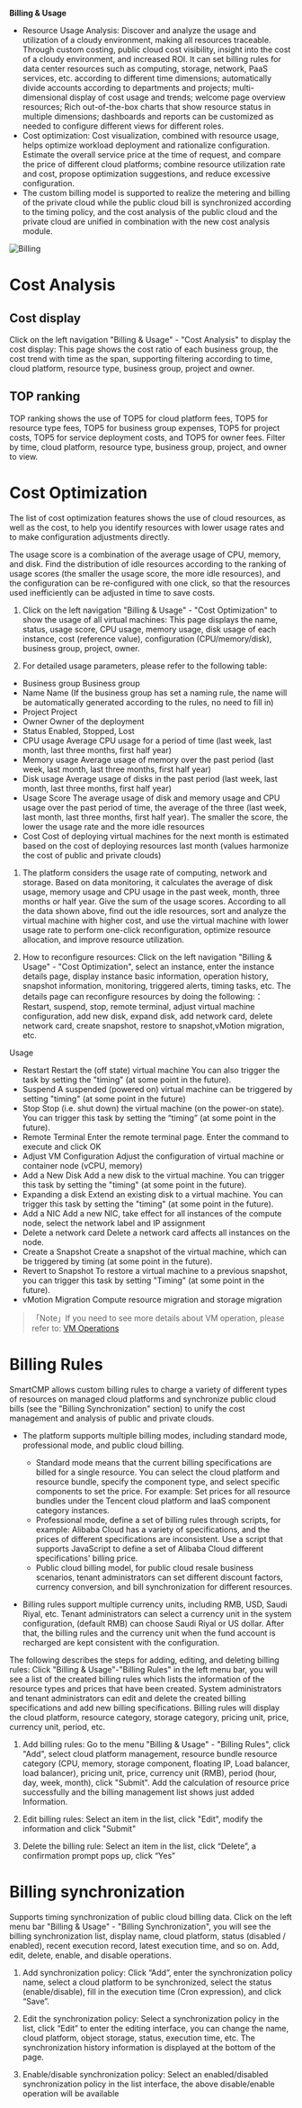 **Billing & Usage**

+ Resource Usage Analysis: Discover and analyze the usage and utilization of a cloudy environment, making all resources traceable. Through custom costing, public cloud cost visibility, insight into the cost of a cloudy environment, and increased ROI. It can set billing rules for data center resources such as computing, storage, network, PaaS services, etc. according to different time dimensions; automatically divide accounts according to departments and projects; multi-dimensional display of cost usage and trends; welcome page overview resources; Rich out-of-the-box charts that show resource status in multiple dimensions; dashboards and reports can be customized as needed to configure different views for different roles.
+ Cost optimization: Cost visualization, combined with resource usage, helps optimize workload deployment and rationalize configuration. Estimate the overall service price at the time of request, and compare the price of different cloud platforms; combine resource utilization rate and cost, propose optimization suggestions, and reduce excessive configuration.
+ The custom billing model is supported to realize the metering and billing of the private cloud while the public cloud bill is synchronized according to the timing policy, and the cost analysis of the public cloud and the private cloud are unified in combination with the new cost analysis module.

![Billing](../../picture/Admin/Billing.png)

# Cost Analysis

## Cost display 

Click on the left navigation "Billing & Usage" - "Cost Analysis" to display the cost display: This page shows the cost ratio of each business group, the cost trend with time as the span, supporting filtering according to time, cloud platform, resource type, business group, project and owner.

## TOP ranking

TOP ranking shows the use of TOP5 for cloud platform fees, TOP5 for resource type fees, TOP5 for business group expenses, TOP5 for project costs, TOP5 for service deployment costs, and TOP5 for owner fees. Filter by time, cloud platform, resource type, business group, project, and owner to view.

# Cost Optimization

The list of cost optimization features shows the use of cloud resources, as well as the cost, to help you identify resources with lower usage rates and to make configuration adjustments directly.

The usage score is a combination of the average usage of CPU, memory, and disk. Find the distribution of idle resources according to the ranking of usage scores (the smaller the usage score, the more idle resources), and the configuration can be re-configured with one click, so that the resources used inefficiently can be adjusted in time to save costs.

1. Click on the left navigation "Billing & Usage" - "Cost Optimization" to show the usage of all virtual machines: This page displays the name, status, usage score, CPU usage, memory usage, disk usage of each instance, cost (reference value), configuration (CPU/memory/disk), business group, project, owner.

2. For detailed usage parameters, please refer to the following table:

 + Business group	Business group
 + Name         	Name (If the business group has set a naming rule, the name will be automatically generated according to the rules, no need to fill in)
 + Project	        Project
 + Owner	        Owner of the deployment
 + Status	        Enabled, Stopped, Lost
 + CPU usage	    Average CPU usage for a period of time (last week, last month, last three months, first half year)
 + Memory usage	    Average usage of memory over the past period (last week, last month, last three months, first half year)
 + Disk usage	    Average usage of disks in the past period (last week, last month, last three months, first half year)
 + Usage Score	    The average usage of disk and memory usage and CPU usage over the past period of time, the average of the three (last week, last month, last three months, first half year). The smaller the score, the lower the usage rate and the more idle resources
 + Cost	            Cost of deploying virtual machines for the next month is estimated based on the cost of deploying resources last month (values harmonize the cost of public and private clouds)



1. The platform considers the usage rate of computing, network and storage. Based on data monitoring, it calculates the average of disk usage, memory usage and CPU usage in the past week, month, three months or half year. Give the sum of the usage scores. According to all the data shown above, find out the idle resources, sort and analyze the virtual machine with higher cost, and use the virtual machine with lower usage rate to perform one-click reconfiguration, optimize resource allocation, and improve resource utilization.

2. How to reconfigure resources:
  Click on the left navigation "Billing & Usage" - "Cost Optimization", select an instance, enter the instance details page, display instance basic information, operation history, snapshot information, monitoring, triggered alerts, timing tasks, etc. The details page can reconfigure resources by doing the following:：
  Restart, suspend, stop, remote terminal, adjust virtual machine configuration, add new disk, expand disk, add network card, delete network card, create snapshot, restore to snapshot,vMotion migration, etc.


  Usage      
 
 + Restart           	         Restart the (off state) virtual machine You can also trigger the task by setting the "timing" (at some point in the future).
 + Suspend	                     A suspended (powered on) virtual machine can be triggered by setting "timing" (at some point in the future) 
 + Stop	                         Stop (i.e. shut down) the virtual machine (on the power-on state). You can trigger this task by setting the “timing” (at some point in the future).
 + Remote Terminal	             Enter the remote terminal page. Enter the command to execute and click OK
 + Adjust VM Configuration	     Adjust the configuration of virtual machine or container node (vCPU, memory)
 + Add a New Disk	             Add a new disk to the virtual machine. You can trigger this task by setting the "timing" (at some point in the future).
 + Expanding a disk            	 Extend an existing disk to a virtual machine. You can trigger this task by setting the "timing" (at some point in the future).
 + Add a NIC	                 Add a new NIC, take effect for all instances of the compute node, select the network label and IP assignment
 + Delete a network card	     Delete a network card affects all instances on the node.
 + Create a Snapshot	         Create a snapshot of the virtual machine, which can be triggered by timing (at some point in the future).
 + Revert to Snapshot	         To restore a virtual machine to a previous snapshot, you can trigger this task by setting "Timing" (at some point in the future).
 + vMotion Migration	         Compute resource migration and storage migration

>「Note」If you need to see more details about VM operation, please refer to: [VM Operations](https://cloudchef.github.io/doc-en/AdminDoc/06CloudServiceMgmt/Deployments.html)

# Billing Rules

SmartCMP allows custom billing rules to charge a variety of different types of resources on managed cloud platforms and synchronize public cloud bills (see the "Billing Synchronization" section) to unify the cost management and analysis of public and private clouds.

+ The platform supports multiple billing modes, including standard mode, professional mode, and public cloud billing.
    + Standard mode means that the current billing specifications are billed for a single resource. You can select the cloud platform and resource bundle, specify the component type, and select specific components to set the price. For example: Set prices for all resource bundles under the Tencent cloud platform and IaaS component category instances.
    + Professional mode, define a set of billing rules through scripts, for example: Alibaba Cloud has a variety of specifications, and the prices of different specifications are inconsistent. Use a script that supports JavaScript to define a set of Alibaba Cloud different specifications' billing price.
    + Public cloud billing model, for public cloud resale business scenarios, tenant administrators can set different discount factors, currency conversion, and bill synchronization for different resources.

+ Billing rules support multiple currency units, including RMB, USD, Saudi Riyal, etc. Tenant administrators can select a currency unit in the system configuration, (default RMB) can choose Saudi Riyal or US dollar. After that, the billing rules and the currency unit when the fund account is recharged are kept consistent with the configuration.


The following describes the steps for adding, editing, and deleting billing rules:
Click "Billing & Usage"-"Billing Rules" in the left menu bar, you will see a list of the created billing rules which lists the information of the resource types and prices that have been created. System administrators and tenant administrators can edit and delete the created billing specifications and add new billing specifications. Billing rules will display the cloud platform, resource category, storage category, pricing unit, price, currency unit, period, etc.


1. Add billing rules: Go to the menu "Billing & Usage" - "Billing Rules", click "Add", select cloud platform management, resource bundle resource category (CPU, memory, storage component, floating IP, Load balancer, load balancer), pricing unit, price, currency unit (RMB), period (hour, day, week, month), click "Submit". Add the calculation of resource price successfully and the billing management list shows just added Information.

2. Edit billing rules: Select an item in the list, click "Edit", modify the information and click "Submit"

3. Delete the billing rule: Select an item in the list, click “Delete”, a confirmation prompt pops up, click “Yes”

# Billing synchronization

Supports timing synchronization of public cloud billing data. Click on the left menu bar "Billing & Usage" - "Billing Synchronization", you will see the billing synchronization list, display name, cloud platform, status (disabled / enabled), recent execution record, latest execution time, and so on. Add, edit, delete, enable, and disable operations.

1. Add synchronization policy: Click “Add”, enter the synchronization policy name, select a cloud platform to be synchronized, select the status (enable/disable), fill in the execution time (Cron expression), and click “Save”.

2. Edit the synchronization policy: Select a synchronization policy in the list, click “Edit” to enter the editing interface, you can change the name, cloud platform, object storage, status, execution time, etc. The synchronization history information is displayed at the bottom of the page.

3. Enable/disable synchronization policy: Select an enabled/disabled synchronization policy in the list interface, the above disable/enable operation will be available

